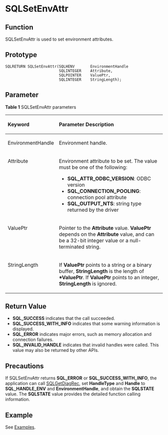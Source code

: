 # SQLSetEnvAttr<a name="EN-US_TOPIC_0242371456"></a>

## Function<a name="en-us_topic_0238272902_en-us_topic_0237120432_en-us_topic_0059778852_s93fc7574cf154704b8cff271a57b9601"></a>

SQLSetEnvAttr is used to set environment attributes.

## Prototype<a name="en-us_topic_0238272902_en-us_topic_0237120432_en-us_topic_0059778852_sfbbc7fe8e3e34b51af9d3a43dab859fc"></a>

```
SQLRETURN SQLSetEnvAttr(SQLHENV       EnvironmentHandle
                        SQLINTEGER    Attribute,    
                        SQLPOINTER    ValuePtr,     
                        SQLINTEGER    StringLength);
```

## Parameter<a name="en-us_topic_0238272902_en-us_topic_0237120432_en-us_topic_0059778852_s1c9b27937d964eaba00ae77fe1cd2c71"></a>

**Table  1**  SQLSetEnvAttr parameters

<a name="en-us_topic_0238272902_en-us_topic_0237120432_en-us_topic_0059778852_t82b61d38241342ffa2c83b3e50393841"></a>
<table><thead align="left"><tr id="en-us_topic_0238272902_en-us_topic_0237120432_en-us_topic_0059778852_r3ec068cec36347ccb83a7f18cf131215"><th class="cellrowborder" valign="top" width="23.27%" id="mcps1.2.3.1.1"><p id="en-us_topic_0238272902_en-us_topic_0237120432_en-us_topic_0059778852_a44a45da69b324aa4b5c1187191ec5c77"><a name="en-us_topic_0238272902_en-us_topic_0237120432_en-us_topic_0059778852_a44a45da69b324aa4b5c1187191ec5c77"></a><a name="en-us_topic_0238272902_en-us_topic_0237120432_en-us_topic_0059778852_a44a45da69b324aa4b5c1187191ec5c77"></a><strong id="en-us_topic_0238272902_en-us_topic_0237120432_en-us_topic_0059778852_a78fd62134c834d6ab90eace249f90f74"><a name="en-us_topic_0238272902_en-us_topic_0237120432_en-us_topic_0059778852_a78fd62134c834d6ab90eace249f90f74"></a><a name="en-us_topic_0238272902_en-us_topic_0237120432_en-us_topic_0059778852_a78fd62134c834d6ab90eace249f90f74"></a>Keyword</strong></p>
</th>
<th class="cellrowborder" valign="top" width="76.73%" id="mcps1.2.3.1.2"><p id="en-us_topic_0238272902_en-us_topic_0237120432_en-us_topic_0059778852_aee2bc08a3b8f47bf81fb032ef089ba6d"><a name="en-us_topic_0238272902_en-us_topic_0237120432_en-us_topic_0059778852_aee2bc08a3b8f47bf81fb032ef089ba6d"></a><a name="en-us_topic_0238272902_en-us_topic_0237120432_en-us_topic_0059778852_aee2bc08a3b8f47bf81fb032ef089ba6d"></a><strong id="en-us_topic_0238272902_en-us_topic_0237120432_en-us_topic_0059778852_a51048b44452847fabe05c8633f0220cf"><a name="en-us_topic_0238272902_en-us_topic_0237120432_en-us_topic_0059778852_a51048b44452847fabe05c8633f0220cf"></a><a name="en-us_topic_0238272902_en-us_topic_0237120432_en-us_topic_0059778852_a51048b44452847fabe05c8633f0220cf"></a>Parameter Description</strong></p>
</th>
</tr>
</thead>
<tbody><tr id="en-us_topic_0238272902_en-us_topic_0237120432_en-us_topic_0059778852_r89c7807f135840058d4a248137b3ca08"><td class="cellrowborder" valign="top" width="23.27%" headers="mcps1.2.3.1.1 "><p id="en-us_topic_0238272902_en-us_topic_0237120432_en-us_topic_0059778852_a5b881394ab5445c89e8b7a9cf6d8c93a"><a name="en-us_topic_0238272902_en-us_topic_0237120432_en-us_topic_0059778852_a5b881394ab5445c89e8b7a9cf6d8c93a"></a><a name="en-us_topic_0238272902_en-us_topic_0237120432_en-us_topic_0059778852_a5b881394ab5445c89e8b7a9cf6d8c93a"></a>EnvironmentHandle</p>
</td>
<td class="cellrowborder" valign="top" width="76.73%" headers="mcps1.2.3.1.2 "><p id="en-us_topic_0238272902_en-us_topic_0237120432_en-us_topic_0059778852_ae9e04af441044a6581179c8dac3884f3"><a name="en-us_topic_0238272902_en-us_topic_0237120432_en-us_topic_0059778852_ae9e04af441044a6581179c8dac3884f3"></a><a name="en-us_topic_0238272902_en-us_topic_0237120432_en-us_topic_0059778852_ae9e04af441044a6581179c8dac3884f3"></a>Environment handle.</p>
</td>
</tr>
<tr id="en-us_topic_0238272902_en-us_topic_0237120432_en-us_topic_0059778852_r2088b45aa8374f988b5b381a7e85ae5b"><td class="cellrowborder" valign="top" width="23.27%" headers="mcps1.2.3.1.1 "><p id="en-us_topic_0238272902_en-us_topic_0237120432_en-us_topic_0059778852_ace1e0a1bd94f482798c38666d51a57a7"><a name="en-us_topic_0238272902_en-us_topic_0237120432_en-us_topic_0059778852_ace1e0a1bd94f482798c38666d51a57a7"></a><a name="en-us_topic_0238272902_en-us_topic_0237120432_en-us_topic_0059778852_ace1e0a1bd94f482798c38666d51a57a7"></a>Attribute</p>
</td>
<td class="cellrowborder" valign="top" width="76.73%" headers="mcps1.2.3.1.2 "><p id="en-us_topic_0238272902_en-us_topic_0237120432_en-us_topic_0059778852_a5713dfef98384960a3106a2b7c9aa751"><a name="en-us_topic_0238272902_en-us_topic_0237120432_en-us_topic_0059778852_a5713dfef98384960a3106a2b7c9aa751"></a><a name="en-us_topic_0238272902_en-us_topic_0237120432_en-us_topic_0059778852_a5713dfef98384960a3106a2b7c9aa751"></a>Environment attribute to be set. The value must be one of the following:</p>
<a name="en-us_topic_0238272902_en-us_topic_0237120432_en-us_topic_0059778852_uefc416b07b1941be81ff69fc135a3a7f"></a><a name="en-us_topic_0238272902_en-us_topic_0237120432_en-us_topic_0059778852_uefc416b07b1941be81ff69fc135a3a7f"></a><ul id="en-us_topic_0238272902_en-us_topic_0237120432_en-us_topic_0059778852_uefc416b07b1941be81ff69fc135a3a7f"><li><strong id="en-us_topic_0238272902_b842352706155147"><a name="en-us_topic_0238272902_b842352706155147"></a><a name="en-us_topic_0238272902_b842352706155147"></a>SQL_ATTR_ODBC_VERSION</strong>: ODBC version</li><li><strong id="en-us_topic_0238272902_b842352706155150"><a name="en-us_topic_0238272902_b842352706155150"></a><a name="en-us_topic_0238272902_b842352706155150"></a>SQL_CONNECTION_POOLING</strong>: connection pool attribute</li><li><strong id="en-us_topic_0238272902_b842352706155155"><a name="en-us_topic_0238272902_b842352706155155"></a><a name="en-us_topic_0238272902_b842352706155155"></a>SQL_OUTPUT_NTS</strong>: string type returned by the driver</li></ul>
</td>
</tr>
<tr id="en-us_topic_0238272902_en-us_topic_0237120432_en-us_topic_0059778852_re3c53307a0b8488f86edbf902499dcd5"><td class="cellrowborder" valign="top" width="23.27%" headers="mcps1.2.3.1.1 "><p id="en-us_topic_0238272902_en-us_topic_0237120432_en-us_topic_0059778852_afaeaa8d63c164853a2b3aee69d5c4dda"><a name="en-us_topic_0238272902_en-us_topic_0237120432_en-us_topic_0059778852_afaeaa8d63c164853a2b3aee69d5c4dda"></a><a name="en-us_topic_0238272902_en-us_topic_0237120432_en-us_topic_0059778852_afaeaa8d63c164853a2b3aee69d5c4dda"></a>ValuePtr</p>
</td>
<td class="cellrowborder" valign="top" width="76.73%" headers="mcps1.2.3.1.2 "><p id="en-us_topic_0238272902_en-us_topic_0237120432_en-us_topic_0059778852_af32d5845d0bc4860ae768bce9257560e"><a name="en-us_topic_0238272902_en-us_topic_0237120432_en-us_topic_0059778852_af32d5845d0bc4860ae768bce9257560e"></a><a name="en-us_topic_0238272902_en-us_topic_0237120432_en-us_topic_0059778852_af32d5845d0bc4860ae768bce9257560e"></a>Pointer to the <strong id="en-us_topic_0238272902_b133111267488"><a name="en-us_topic_0238272902_b133111267488"></a><a name="en-us_topic_0238272902_b133111267488"></a>Attribute</strong> value. <strong id="en-us_topic_0238272902_b842352706155133"><a name="en-us_topic_0238272902_b842352706155133"></a><a name="en-us_topic_0238272902_b842352706155133"></a>ValuePtr</strong> depends on the <strong id="en-us_topic_0238272902_b318523404818"><a name="en-us_topic_0238272902_b318523404818"></a><a name="en-us_topic_0238272902_b318523404818"></a>Attribute</strong> value, and can be a 32-bit integer value or a null-terminated string.</p>
</td>
</tr>
<tr id="en-us_topic_0238272902_en-us_topic_0237120432_en-us_topic_0059778852_rc78d71a78a944585b1a9275d30efa604"><td class="cellrowborder" valign="top" width="23.27%" headers="mcps1.2.3.1.1 "><p id="en-us_topic_0238272902_en-us_topic_0237120432_en-us_topic_0059778852_a3b5e927cb76544a6b2b78ab3c7fcccd7"><a name="en-us_topic_0238272902_en-us_topic_0237120432_en-us_topic_0059778852_a3b5e927cb76544a6b2b78ab3c7fcccd7"></a><a name="en-us_topic_0238272902_en-us_topic_0237120432_en-us_topic_0059778852_a3b5e927cb76544a6b2b78ab3c7fcccd7"></a>StringLength</p>
</td>
<td class="cellrowborder" valign="top" width="76.73%" headers="mcps1.2.3.1.2 "><p id="en-us_topic_0238272902_en-us_topic_0237120432_en-us_topic_0059778852_a99d1997f52594ef2b2b236b459350ccd"><a name="en-us_topic_0238272902_en-us_topic_0237120432_en-us_topic_0059778852_a99d1997f52594ef2b2b236b459350ccd"></a><a name="en-us_topic_0238272902_en-us_topic_0237120432_en-us_topic_0059778852_a99d1997f52594ef2b2b236b459350ccd"></a>If <strong id="en-us_topic_0238272902_b84235270615534"><a name="en-us_topic_0238272902_b84235270615534"></a><a name="en-us_topic_0238272902_b84235270615534"></a>ValuePtr</strong> points to a string or a binary buffer, <strong id="en-us_topic_0238272902_b253655611486"><a name="en-us_topic_0238272902_b253655611486"></a><a name="en-us_topic_0238272902_b253655611486"></a>StringLength</strong> is the length of <strong id="en-us_topic_0238272902_b84235270615538"><a name="en-us_topic_0238272902_b84235270615538"></a><a name="en-us_topic_0238272902_b84235270615538"></a>*ValuePtr</strong>. If <strong id="en-us_topic_0238272902_b842352706155312"><a name="en-us_topic_0238272902_b842352706155312"></a><a name="en-us_topic_0238272902_b842352706155312"></a>ValuePtr</strong> points to an integer, <strong id="en-us_topic_0238272902_b842352706155314"><a name="en-us_topic_0238272902_b842352706155314"></a><a name="en-us_topic_0238272902_b842352706155314"></a>StringLength</strong> is ignored.</p>
</td>
</tr>
</tbody>
</table>

## Return Value<a name="en-us_topic_0238272902_en-us_topic_0237120432_en-us_topic_0059778852_sd43c3bb519574fb68eae3b53fb1b652f"></a>

-   **SQL\_SUCCESS**  indicates that the call succeeded.
-   **SQL\_SUCCESS\_WITH\_INFO**  indicates that some warning information is displayed.
-   **SQL\_ERROR**  indicates major errors, such as memory allocation and connection failures.
-   **SQL\_INVALID\_HANDLE**  indicates that invalid handles were called. This value may also be returned by other APIs.

## Precautions<a name="en-us_topic_0238272902_en-us_topic_0237120432_en-us_topic_0059778852_s3f23b16e09954cc0b1f5bdb1063fee16"></a>

If SQLSetEnvAttr returns  **SQL\_ERROR**  or  **SQL\_SUCCESS\_WITH\_INFO**, the application can call  [SQLGetDiagRec](sqlgetdiagrec.md), set  **HandleType**  and  **Handle**  to  **SQL\_HANDLE\_ENV**  and  **EnvironmentHandle**, and obtain the  **SQLSTATE**  value. The  **SQLSTATE**  value provides the detailed function calling information.

## Example<a name="en-us_topic_0238272902_en-us_topic_0237120432_en-us_topic_0059778852_s54d045c03fcc414bab03c37ea6e4da08"></a>

See  [Examples](examples.md).

